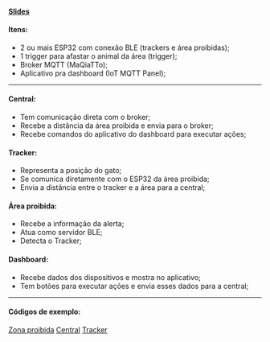 #### [Slides](https://docs.google.com/presentation/d/1LXmt2cqzdSEYSe5kiE7CTHmYfTCaHt1-dbXCQdyVNHU/edit#slide=id.p)

#### Itens:
- 2 ou mais ESP32 com conexão BLE (trackers e área proibidas);
- 1 trigger para afastar o animal da área (trigger);
- Broker MQTT (MaQiaTTo);
- Aplicativo pra dashboard (IoT MQTT Panel);
---
#### Central:
- Tem comunicação direta com o broker;
- Recebe a distância da área proibida e envia para o broker;
- Recebe comandos do aplicativo do dashboard para executar ações; 
#### Tracker:
- Representa a posição do gato;
- Se comunica diretamente com o ESP32 da área proibida;
- Envia a distância entre o tracker e a área para a central;
#### Área proibida:
- Recebe a informação da alerta;
- Atua como servidor BLE;
- Detecta o Tracker;
#### Dashboard:
- Recebe dados dos dispositivos e mostra no aplicativo;
- Tem botões para executar ações e envia esses dados para a central;
---
#### Códigos de exemplo:
[Zona proibida](#)
[Central](#)
[Tracker](#)
